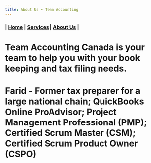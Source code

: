 ```yaml
---
title: About Us • Team Accounting
---
```


### | [Home](/) | [Services](/) | [About Us](/about.html) |

# Team Accounting Canada is your team to help you with your book keeping and tax filing needs.

# Farid - Former tax preparer for a large national chain; QuickBooks Online ProAdvisor; Project Management Professional (PMP); Certified Scrum Master (CSM); Certified Scrum Product Owner (CSPO)

